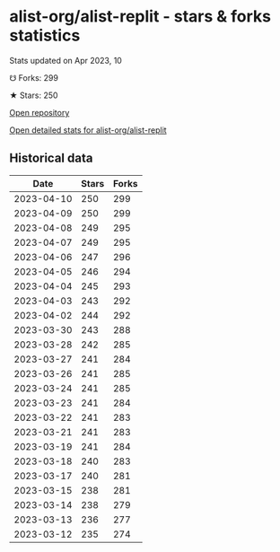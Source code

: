 # alist-org/alist-replit - stars & forks statistics

Stats updated on Apr 2023, 10

☋ Forks: 299

★ Stars: 250

[Open repository](https://github.com/alist-org/alist-replit)

[Open detailed stats for alist-org/alist-replit](https://reviewgithub.com/rep/alist-org/alist-replit)

## Historical data
| Date | Stars | Forks |
|------|-------|-------|
| 2023-04-10 | 250 | 299 | 
| 2023-04-09 | 250 | 299 | 
| 2023-04-08 | 249 | 295 | 
| 2023-04-07 | 249 | 295 | 
| 2023-04-06 | 247 | 296 | 
| 2023-04-05 | 246 | 294 | 
| 2023-04-04 | 245 | 293 | 
| 2023-04-03 | 243 | 292 | 
| 2023-04-02 | 244 | 292 | 
| 2023-03-30 | 243 | 288 | 
| 2023-03-28 | 242 | 285 | 
| 2023-03-27 | 241 | 284 | 
| 2023-03-26 | 241 | 285 | 
| 2023-03-24 | 241 | 285 | 
| 2023-03-23 | 241 | 284 | 
| 2023-03-22 | 241 | 283 | 
| 2023-03-21 | 241 | 283 | 
| 2023-03-19 | 241 | 284 | 
| 2023-03-18 | 240 | 283 | 
| 2023-03-17 | 240 | 281 | 
| 2023-03-15 | 238 | 281 | 
| 2023-03-14 | 238 | 279 | 
| 2023-03-13 | 236 | 277 | 
| 2023-03-12 | 235 | 274 | 

